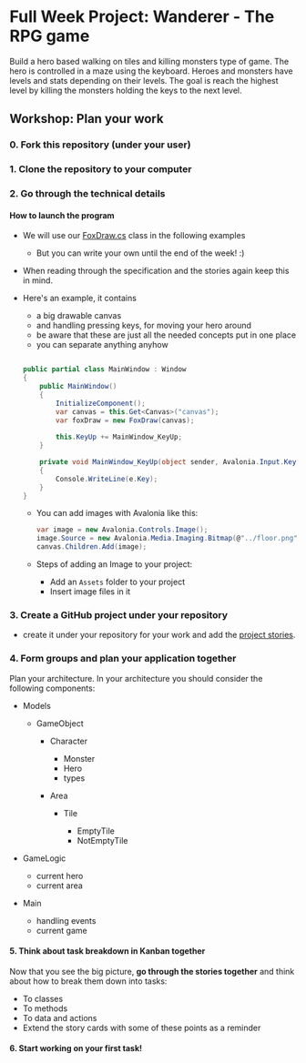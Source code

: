 # Full Week Project: Wanderer - The RPG game

Build a hero based walking on tiles and killing monsters type of game. The hero
is controlled in a maze using the keyboard. Heroes and monsters have levels and
stats depending on their levels. The goal is reach the highest level by killing
the monsters holding the keys to the next level.

## Workshop: Plan your work

### 0. Fork this repository (under your user)

### 1. Clone the repository to your computer

### 2. Go through the technical details

#### How to launch the program

- We will use our [FoxDraw.cs](FoxDraw.cs) class in the following examples

  - But you can write your own until the end of the week! :)

- When reading through the specification and the stories
  again keep this in mind.

- Here's an example, it contains

  - a big drawable canvas
  - and handling pressing keys, for moving your hero around
  - be aware that these are just all the needed concepts put in one place
  - you can separate anything anyhow  
  
  ```csharp

  public partial class MainWindow : Window
  {
      public MainWindow()
      {
          InitializeComponent();
          var canvas = this.Get<Canvas>("canvas");
          var foxDraw = new FoxDraw(canvas);
          
          this.KeyUp += MainWindow_KeyUp;
      }

      private void MainWindow_KeyUp(object sender, Avalonia.Input.KeyEventArgs e)
      {
          Console.WriteLine(e.Key);
      }
  }
  ```

  - You can add images with Avalonia like this:

    ```csharp
    var image = new Avalonia.Controls.Image();
    image.Source = new Avalonia.Media.Imaging.Bitmap(@"../floor.png");
    canvas.Children.Add(image);
    ```

  - Steps of adding an Image to your project:

    - Add an `Assets` folder to your project
    - Insert image files in it


### 3. Create a GitHub project under your repository

- create it under your repository for your work and add the [project stories](https://github.com/greenfox-academy/teaching-materials/blob/master/project/wanderer/stories.md).

### 4. Form groups and plan your application together

Plan your architecture. In your architecture you 
should consider the following components:

- Models

  - GameObject

    - Character

      - Monster
      - Hero
      - types

    - Area

      - Tile

        - EmptyTile
        - NotEmptyTile

- GameLogic

  - current hero
  - current area

- Main

  - handling events
  - current game

#### 5. Think about task breakdown in Kanban together

Now that you see the big picture, **go through the stories together**
and think about how to break them down into tasks:

- To classes
- To methods
- To data and actions
- Extend the story cards with some of these points as a reminder

#### 6. Start working on your first task!
